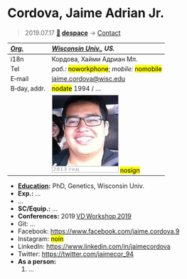 # Cordova, Jaime Adrian Jr.
> 2019.07.17 **[🚀](../index/index.md) [despace](index.md)** → [Contact](contact.md)

|*[Org.](contact.md)*|*[Wisconsin Univ.](zz_wisconsin_univ.md), US.*|
|:--|:--|
|i18n|Кордова, Хайми Адриан Мл.|
|Tel|*раб.:* <mark>noworkphone</mark>; *mobile:* <mark>nomobile</mark>|
|E‑mail|<jaime.cordova@wisc.edu>|
|B‑day, addr.|<mark>nodate</mark> 1994 / …|
||[![](f/contact/c/cordova1_photo_thumb.jpg)](f/contact/c/cordova1_photo.jpg) <mark>nosign</mark>|

   - **[Education](edu.md):** PhD, Genetics, Wisconsin Univ.
   - **Exp.:** …
   - …
   - **SC/Equip.:** …
   - **Conferences:** 2019 [VD Workshop 2019](vdws2019.md)
   - Git: …
   - Facebook: <https://www.facebook.com/jaime.cordova.9>
   - Instagram: <mark>noin</mark>
   - LinkedIn: <https://www.linkedin.com/in/jaimecordova>
   - Twitter: <https://twitter.com/jaimecor_94>
   - **As a person:**
      1. …
